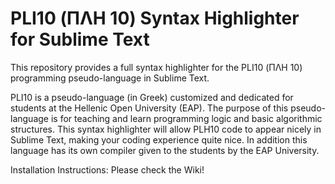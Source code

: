 # PLI10 (ΠΛΗ 10) Syntax Highlighter for Sublime Text

This repository provides a full syntax highlighter for the PLI10 (ΠΛΗ 10) programming pseudo-language in Sublime Text.

PLI10 is a pseudo-language (in Greek) customized and dedicated for students at the Hellenic Open University (EAP).
The purpose of this pseudo-language is for teaching and learn programming logic and basic algorithmic structures. 
This syntax highlighter will allow PLH10 code to appear nicely in Sublime Text, making your coding experience quite nice.
In addition this language has its own compiler given to the students by the EAP University.

Installation Instructions: Please check the Wiki!
